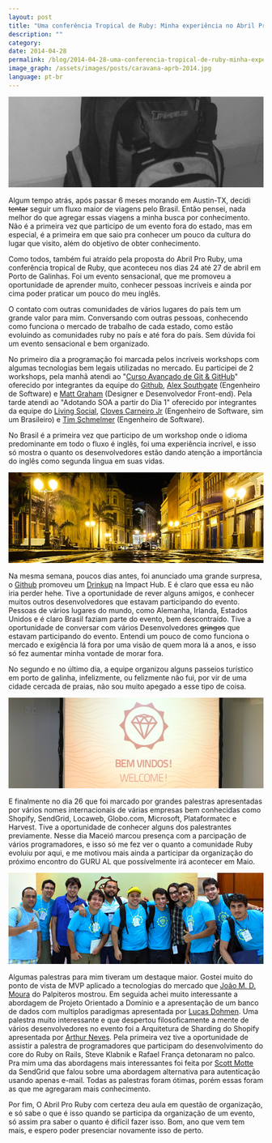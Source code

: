 ```yaml
---
layout: post
title: "Uma conferência Tropical de Ruby: Minha experiência no Abril Pro Ruby 2014"
description: ""
category:
date: 2014-04-28
permalink: /blog/2014-04-28-uma-conferencia-tropical-de-ruby-minha-experiencia-no-abril-pro-ruby-2014
image_graph: /assets/images/posts/caravana-aprb-2014.jpg
language: pt-br
---
```


<!-- more -->
![Backpack Ivan](/assets/images/posts/backpack-2014.jpg)

Algum tempo atrás, após passar 6 meses morando em Austin-TX, decidi ~~tentar~~ seguir um fluxo maior de viagens pelo Brasil. Então pensei, nada melhor do que agregar essas viagens a minha busca por conhecimento. Não é a primeira vez que participo de um evento fora do estado, mas em especial, é a primeira em que saio pra conhecer um pouco da cultura do lugar que visito, além do objetivo de obter conhecimento.

Como todos, também fui atraído pela proposta do Abril Pro Ruby, uma conferência tropical de Ruby, que aconteceu nos dias 24 até 27 de abril em Porto de Galinhas. Foi um evento sensacional, que me promoveu a oportunidade de aprender muito, conhecer pessoas incríveis e ainda por cima poder praticar um pouco do meu inglês.

O contato com outras comunidades de vários lugares do país tem um grande valor para mim. Conversando com outras pessoas, conhecendo como funciona o mercado de trabalho de cada estado, como estão evoluindo as comunidades ruby no país e até fora do país. Sem dúvida foi um evento sensacional e bem organizado.

No primeiro dia a programação foi marcada pelos incríveis workshops com algumas tecnologias bem legais utilizadas no mercado. Eu participei de 2 workshops, pela manhã atendi ao "[Curso Avançado de Git & GitHub](http://training.github.com/in-person/advanced-git/)" oferecido por integrantes da equipe do [Github](http://github.com), [Alex Southgate](https://twitter.com/fromagie) (Engenheiro de Software) e [Matt Graham](https://twitter.com/michigangraham) (Designer e Desenvolvedor Front-end). Pela tarde atendi ao "Adotando SOA a partir do Dia 1" oferecido por integrantes da equipe do [Living Social](https://www.livingsocial.com/), [Cloves Carneiro Jr](https://twitter.com/ccjr) (Engenheiro de Software, sim um Brasileiro) e [Tim Schmelmer](https://twitter.com/twitty_tim) (Engenheiro de Software).

No Brasil é a primeira vez que participo de um workshop onde o idioma predominante em todo o fluxo é inglês, foi uma experiência incrível, e isso só mostra o quanto os desenvolvedores estão dando atenção a importância do inglês como segunda língua em suas vidas.

![Drinkup](/assets/images/posts/recife-roads.jpg)

Na mesma semana, poucos dias antes, foi anunciado uma grande surpresa, o [Github](http://github.com) promoveu um [Drinkup](https://github.com/blog/1820-recife-brazil-drinkup) na Impact Hub. E é claro que essa eu não iria perder hehe. Tive a oportunidade de rever alguns amigos, e conhecer muitos outros desenvolvedores que estavam participando do evento. Pessoas de vários lugares do mundo, como Alemanha, Irlanda, Estados Unidos e é claro Brasil faziam parte do evento, bem descontraído. Tive a oportunidade de conversar com vários Desenvolvedores ~~gringos~~ que estavam participando do evento. Entendi um pouco de como funciona o mercado e exigência lá fora por uma visão de quem mora lá a anos, e isso só fez aumentar minha vontade de morar fora.

No segundo e no último dia, a equipe organizou alguns passeios turístico em porto de galinha, infelizmente, ou felizmente não fui, por vir de uma cidade cercada de praias, não sou muito apegado a esse tipo de coisa.

![Welcome](/assets/images/posts/welcome-abril-pro-ruby-2014.jpg)

E finalmente no dia 26 que foi marcado por grandes palestras apresentadas por vários nomes internacionais de várias empresas bem conhecidas como Shopify, SendGrid, Locaweb, Globo.com, Microsoft, Plataformatec e Harvest. Tive a oportunidade de conhecer alguns dos palestrantes previamente. Nesse dia Maceió marcou presença com a parcipação de vários programadores, e isso só me fez ver o quanto a comunidade Ruby evoluiu por aqui, e me motivou mais ainda a participar da organização do próximo encontro do GURU AL que possívelmente irá acontecer em Maio.

![Backpack Ivan](/assets/images/posts/caravana-aprb-2014.jpg)

Algumas palestras para mim tiveram um destaque maior. Gostei muito do ponto de vista de MVP aplicado a tecnologias do mercado que [João M. D. Moura](https://twitter.com/joaomdmoura) do Palpiteros mostrou. Em seguida achei muito interessante a abordagem de Projeto Orientado a Domínio e a apresentação de um banco de dados com multiplos paradigmas apresentada por [Lucas Dohmen](https://twitter.com/moonbeamlabs). Uma palestra muito interessante e que despertou filosoficamente a mente de vários desenvolvedores no evento foi a Arquitetura de Sharding do Shopify apresentada por [Arthur Neves](https://twitter.com/arthurnn). Pela primeira vez tive a oportunidade de assistir a palestra de programadores que participam do desenvolvimento do core do Ruby on Rails, Steve Klabnik e Rafael França detonaram no palco. Pra mim uma das abordagens mais interessantes foi feita por [Scott Motte](https://twitter.com/scottmotte) da SendGrid que falou sobre uma abordagem alternativa para autenticação usando apenas e-mail. Todas as palestras foram ótimas, porém essas foram as que me agregaram mais conhecimento.

Por fim, O Abril Pro Ruby com certeza deu aula em questão de organização, e só sabe o que é isso quando se participa da organização de um evento, só assim pra saber o quanto é difícil fazer isso.
Bom, ano que vem tem mais, e espero poder presenciar novamente isso de perto.
